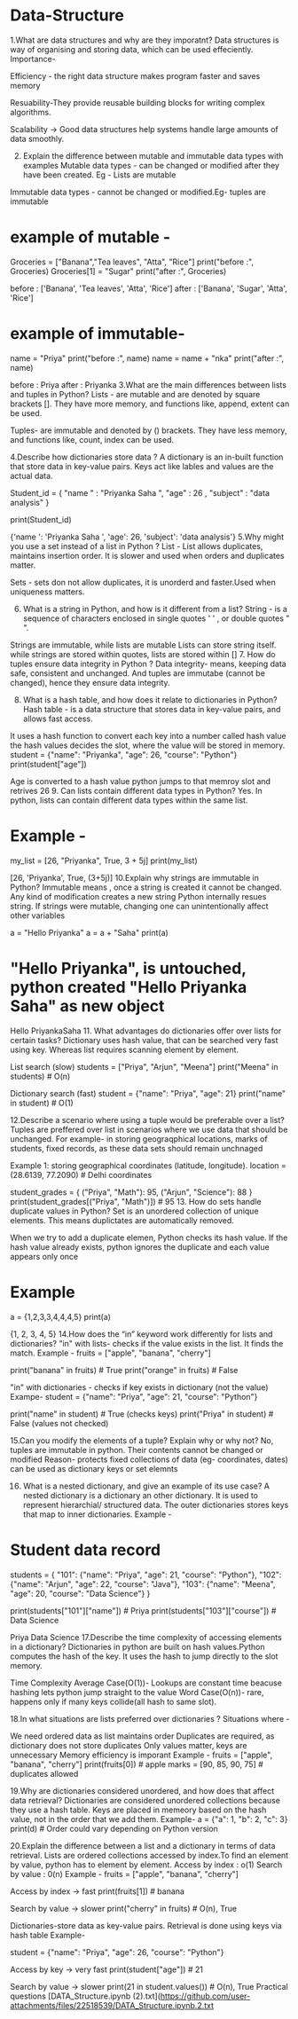 # Data-Structure
1.What are data structures and why are they imporatnt?
Data structures is way of organising and storing data, which can be used effeciently. Importance-

Efficiency - the right data structure makes program faster and saves memory

Resuability-They provide reusable building blocks for writing complex algorithms.

Scalability → Good data structures help systems handle large amounts of data smoothly.

2. Explain the difference between mutable and immutable data types with examples
Mutable data types - can be changed or modified after they have been created. Eg - Lists are mutable

Immutable data types - cannot be changed or modified.Eg- tuples are immutable


# example of mutable -
Groceries = ["Banana","Tea leaves", "Atta", "Rice"]
print("before :", Groceries)
Groceries[1] = "Sugar"
print("after :", Groceries)

     
before : ['Banana', 'Tea leaves', 'Atta', 'Rice']
after : ['Banana', 'Sugar', 'Atta', 'Rice']

# example of immutable-
name = "Priya"
print("before :", name)
name = name + "nka"
print("after :", name)
     
before : Priya
after : Priyanka
3.What are the main differences between lists and tuples in Python?
Lists - are mutable and are denoted by square brackets []. They have more memory, and functions like, append, extent can be used.

Tuples- are immutable and denoted by () brackets. They have less memory, and functions like, count, index can be used.

4.Describe how dictionaries store data ?
A dictionary is an in-built function that store data in key-value pairs. Keys act like lables and values are the actual data.


Student_id = {
    "name " : "Priyanka Saha ",
    "age" : 26 ,
    "subject" : "data analysis"
}

print(Student_id)
     
{'name ': 'Priyanka Saha ', 'age': 26, 'subject': 'data analysis'}
5.Why might you use a set instead of a list in Python ?
List - List allows duplicates, maintains insertion order. It is slower and used when orders and duplicates matter.

Sets - sets don not allow duplicates, it is unorderd and faster.Used when uniqueness matters.

6. What is a string in Python, and how is it different from a list?
String - is a sequence of characters enclosed in single quotes ' ' , or double quotes " ".

Strings are immutable, while lists are mutable
Lists can store string itself.
while strings are stored within quotes, lists are stored within []
7. How do tuples ensure data integrity in Python ?
Data integrity- means, keeping data safe, consistent and unchanged. And tuples are immutabe (cannot be changed), hence they ensure data integrity.

8. What is a hash table, and how does it relate to dictionaries in Python?
Hash table - is a data structure that stores data in key-value pairs, and allows fast access.

It uses a hash function to convert each key into a number called hash value
the hash values decides the slot, where the value will be stored in memory.
student = {"name": "Priyanka", "age": 26, "course": "Python"}
print(student["age"])

Age is converted to a hash value
python jumps to that memroy slot and retrives 26
9. Can lists contain different data types in Python?
Yes. In python, lists can contain different data types within the same list.


# Example -
my_list = [26, "Priyanka", True, 3 + 5j]
print(my_list)
     
[26, 'Priyanka', True, (3+5j)]
10.Explain why strings are immutable in Python?
Immutable means , once a string is created it cannot be changed. Any kind of modification creates a new string Python internally resues string. If strings were mutable, changing one can unintentionally affect other variables


a = "Hello Priyanka"
a = a + "Saha"
print(a)
# "Hello Priyanka", is untouched, python created "Hello Priyanka Saha" as new object
     
Hello PriyankaSaha
11. What advantages do dictionaries offer over lists for certain tasks?
Dictionary uses hash value, that can be searched very fast using key. Whereas list requires scanning element by element.

List search (slow) students = ["Priya", "Arjun", "Meena"] print("Meena" in students) # O(n)

Dictionary search (fast) student = {"name": "Priya", "age": 21} print("name" in student) # O(1)

12.Describe a scenario where using a tuple would be preferable over a list?
Tuples are preffered over list in scenarios where we use data that should be unchanged. For example- in storing geograqphical locations, marks of students, fixed records, as these data sets should remain unchnaged

Example 1: storing geographical coordinates (latitude, longitude).
location = (28.6139, 77.2090) # Delhi coordinates

student_grades = { ("Priya", "Math"): 95, ("Arjun", "Science"): 88 } print(student_grades[("Priya", "Math")]) # 95
13. How do sets handle duplicate values in Python?
Set is an unordered collection of unique elements. This means duplictates are automatically removed.

When we try to add a duplicate elemen, Python checks its hash value. If the hash value already exists, python ignores the duplicate and each value appears only once


# Example
a = {1,2,3,3,4,4,4,5}
print(a)
     
{1, 2, 3, 4, 5}
14.How does the “in” keyword work differently for lists and dictionaries?
"in" with lists- checks if the value exists in the list. It finds the match. Example - fruits = ["apple", "banana", "cherry"]

print("banana" in fruits) # True print("orange" in fruits) # False

"in" with dictionaries - checks if key exists in dictionary (not the value) Exampe- student = {"name": "Priya", "age": 21, "course": "Python"}

print("name" in student) # True (checks keys) print("Priya" in student) # False (values not checked)

15.Can you modify the elements of a tuple? Explain why or why not?
No, tuples are immutable in python. Their contents cannot be changed or modified Reason- protects fixed collections of data (eg- coordinates, dates) can be used as dictionary keys or set elemnts

16. What is a nested dictionary, and give an example of its use case?
A nested dictionary is a dictionary an other dictionary. It is used to represent hierarchial/ structured data. The outer dictionaries stores keys that map to inner dictionaries. Example -


# Student data record
students = {
    "101": {"name": "Priya", "age": 21, "course": "Python"},
    "102": {"name": "Arjun", "age": 22, "course": "Java"},
    "103": {"name": "Meena", "age": 20, "course": "Data Science"}
}

print(students["101"]["name"])   # Priya
print(students["103"]["course"]) # Data Science
     
Priya
Data Science
17.Describe the time complexity of accessing elements in a dictionary?
Dictionaries in python are built on hash values.Python computes the hash of the key. It uses the hash to jump directly to the slot memory.

Time Complexity Average Case(O(1))- Lookups are constant time beacuse hashing lets python jump straight to the value
Word Case(O(n))- rare, happens only if many keys collide(all hash to same slot).

18.In what situations are lists preferred over dictionaries ?
Situations where -

We need ordered data as list maintains order
Duplicates are required, as dictionary does not store duplicates
Only values matter, keys are unnecessary
Memory efficiency is imporant Example - fruits = ["apple", "banana", "cherry"] print(fruits[0]) # apple
marks = [90, 85, 90, 75] # duplicates allowed

19.Why are dictionaries considered unordered, and how does that affect data retrieval?
Dictionaries are considered unordered collections because they use a hash table. Keys are placed in memeory based on the hash value, not in the order that we add them. Example- a = {"a": 1, "b": 2, "c": 3} print(d) # Order could vary depending on Python version

20.Explain the difference between a list and a dictionary in terms of data retrieval.
Lists are ordered collections accessed by index.To find an element by value, python has to element by element. Access by index : o(1) Search by value : 0(n) Example - fruits = ["apple", "banana", "cherry"]

Access by index → fast print(fruits[1]) # banana

Search by value → slower print("cherry" in fruits) # O(n), True

Dictionaries-store data as key-value pairs. Retrieval is done using keys via hash table Example-

student = {"name": "Priya", "age": 26, "course": "Python"}

Access by key → very fast print(student["age"]) # 21

Search by value → slower print(21 in student.values()) # O(n), True
Practical questions 
[DATA_Structure.ipynb (2).txt](https://github.com/user-attachments/files/22518539/DATA_Structure.ipynb.2.txt
